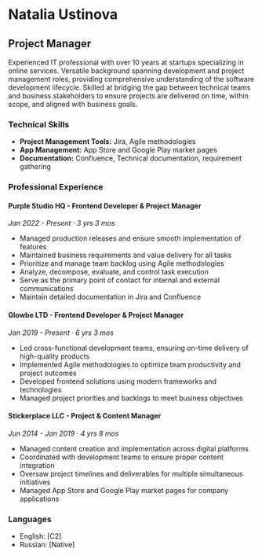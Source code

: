 # Natalia Ustinova
## Project Manager

Experienced IT professional with over 10 years at startups specializing in online services. Versatile background spanning development and project management roles, providing comprehensive understanding of the software development lifecycle. Skilled at bridging the gap between technical teams and business stakeholders to ensure projects are delivered on time, within scope, and aligned with business goals.

### Technical Skills
- **Project Management Tools:** Jira, Agile methodologies
- **App Management:** App Store and Google Play market pages
- **Documentation:** Confluence, Technical documentation, requirement gathering 

### Professional Experience

#### Purple Studio HQ - Frontend Developer & Project Manager
*Jan 2022 - Present · 3 yrs 3 mos*

- Managed production releases and ensure smooth implementation of features
- Maintained business requirements and value delivery for all tasks
- Prioritize and manage team backlog using Agile methodologies
- Analyze, decompose, evaluate, and control task execution
- Serve as the primary point of contact for internal and external communications
- Maintain detailed documentation in Jira and Confluence

#### Glowbe LTD - Frontend Developer & Project Manager
*Jan 2019 - Present · 6 yrs 3 mos*

- Led cross-functional development teams, ensuring on-time delivery of high-quality products
- Implemented Agile methodologies to optimize team productivity and project outcomes
- Developed frontend solutions using modern frameworks and technologies
- Managed project priorities and backlogs to meet business objectives

#### Stickerplace LLC - Project & Content Manager
*Jun 2014 - Jan 2019 · 4 yrs 8 mos*

- Managed content creation and implementation across digital platforms
- Coordinated with development teams to ensure proper content integration
- Oversaw project timelines and deliverables for multiple simultaneous initiatives
- Managed App Store and Google Play market pages for company applications

### Languages
- English: [C2]
- Russian: [Native]